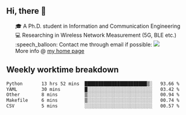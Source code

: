 <h2 > Hi, there 👋 </h3>

<div >
 <ul>
 🎓 A Ph.D. student in Information and Communication Engineering <br>
 💻 Researching in Wireless Network Measurement (5G, BLE etc.)<br>
 :speech_balloon: Contact me through email if possible: <a href="mailto:ethanjia@sjtu.edu.cn"><img src="https://img.shields.io/badge/-ethanjia@sjtu.edu.cn-c14438?style=plastic&logo=Gmail&logoColor=white&link=mailto:mailto:ethanjia@sjtu.edu.cn"></a> <br>
  More info @ <a href="https://haifengjia.github.io">my home page</a>
 </ul>
</div>

<h2 >
Weekly worktime breakdown
</h1>


<!--START_SECTION:waka-->

```txt
Python       13 hrs 52 mins  ███████████████████████▒░   93.66 %
YAML         30 mins         █░░░░░░░░░░░░░░░░░░░░░░░░   03.42 %
Other        8 mins          ▒░░░░░░░░░░░░░░░░░░░░░░░░   00.94 %
Makefile     6 mins          ▒░░░░░░░░░░░░░░░░░░░░░░░░   00.74 %
CSV          5 mins          ░░░░░░░░░░░░░░░░░░░░░░░░░   00.57 %
```

<!--END_SECTION:waka-->


